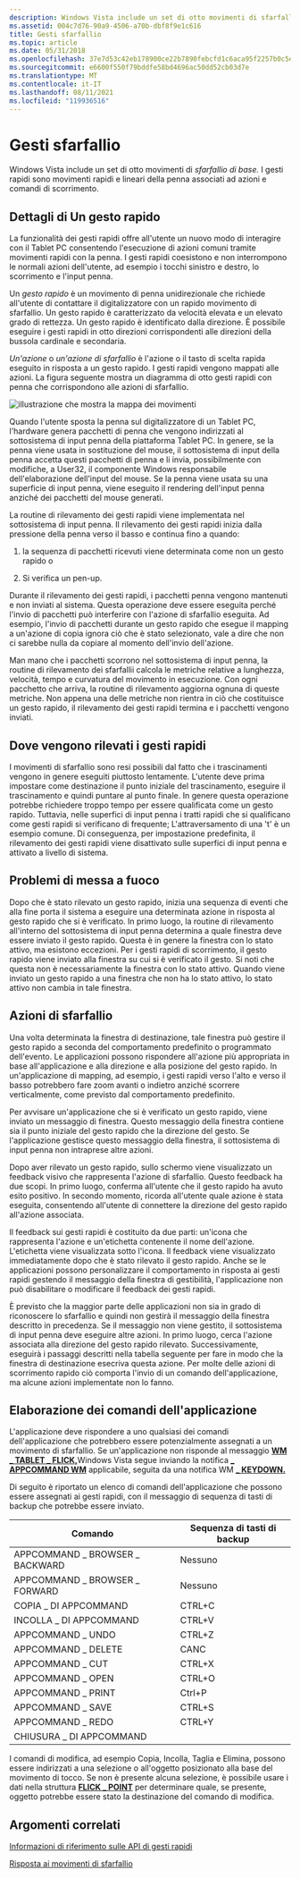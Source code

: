 ```yaml
---
description: Windows Vista include un set di otto movimenti di sfarfallio di base. I gesti rapidi sono movimenti rapidi e lineari della penna associati ad azioni e comandi di scorrimento.
ms.assetid: 004c7d76-90a9-4506-a70b-dbf8f9e1c616
title: Gesti sfarfallio
ms.topic: article
ms.date: 05/31/2018
ms.openlocfilehash: 37e7d53c42eb178900ce22b7890febcfd1c6aca95f2257b0c5ed06eb20173b79
ms.sourcegitcommit: e6600f550f79bddfe58bd4696ac50dd52cb03d7e
ms.translationtype: MT
ms.contentlocale: it-IT
ms.lasthandoff: 08/11/2021
ms.locfileid: "119936516"
---
```

# <a name="flicks-gestures"></a>Gesti sfarfallio

Windows Vista include un set di otto movimenti di *sfarfallio di base.* I gesti rapidi sono movimenti rapidi e lineari della penna associati ad azioni e comandi di scorrimento.

## <a name="flick-details"></a>Dettagli di Un gesto rapido

La funzionalità dei gesti rapidi offre all'utente un nuovo modo di interagire con il Tablet PC consentendo l'esecuzione di azioni comuni tramite movimenti rapidi con la penna. I gesti rapidi coesistono e non interrompono le normali azioni dell'utente, ad esempio i tocchi sinistro e destro, lo scorrimento e l'input penna.

Un *gesto rapido* è un movimento di penna unidirezionale che richiede all'utente di contattare il digitalizzatore con un rapido movimento di sfarfallio. Un gesto rapido è caratterizzato da velocità elevata e un elevato grado di rettezza. Un gesto rapido è identificato dalla direzione. È possibile eseguire i gesti rapidi in otto direzioni corrispondenti alle direzioni della bussola cardinale e secondaria.

*Un'azione* o *un'azione di sfarfallio* è l'azione o il tasto di scelta rapida eseguito in risposta a un gesto rapido. I gesti rapidi vengono mappati alle azioni. La figura seguente mostra un diagramma di otto gesti rapidi con penna che corrispondono alle azioni di sfarfallio.

![illustrazione che mostra la mappa dei movimenti](images/2647eb2d-36d0-4610-b923-fa3530d1e640.jpg)

Quando l'utente sposta la penna sul digitalizzatore di un Tablet PC, l'hardware genera pacchetti di penna che vengono indirizzati al sottosistema di input penna della piattaforma Tablet PC. In genere, se la penna viene usata in sostituzione del mouse, il sottosistema di input della penna accetta questi pacchetti di penna e li invia, possibilmente con modifiche, a User32, il componente Windows responsabile dell'elaborazione dell'input del mouse. Se la penna viene usata su una superficie di input penna, viene eseguito il rendering dell'input penna anziché dei pacchetti del mouse generati.

La routine di rilevamento dei gesti rapidi viene implementata nel sottosistema di input penna. Il rilevamento dei gesti rapidi inizia dalla pressione della penna verso il basso e continua fino a quando:

1) la sequenza di pacchetti ricevuti viene determinata come non un gesto rapido o

2) Si verifica un pen-up.

Durante il rilevamento dei gesti rapidi, i pacchetti penna vengono mantenuti e non inviati al sistema. Questa operazione deve essere eseguita perché l'invio di pacchetti può interferire con l'azione di sfarfallio eseguita. Ad esempio, l'invio di pacchetti durante un gesto rapido che esegue il mapping a un'azione di copia ignora ciò che è stato selezionato, vale a dire che non ci sarebbe nulla da copiare al momento dell'invio dell'azione.

Man mano che i pacchetti scorrono nel sottosistema di input penna, la routine di rilevamento dei sfarfallii calcola le metriche relative a lunghezza, velocità, tempo e curvatura del movimento in esecuzione. Con ogni pacchetto che arriva, la routine di rilevamento aggiorna ognuna di queste metriche. Non appena una delle metriche non rientra in ciò che costituisce un gesto rapido, il rilevamento dei gesti rapidi termina e i pacchetti vengono inviati.

## <a name="where-flicks-are-detected"></a>Dove vengono rilevati i gesti rapidi

I movimenti di sfarfallio sono resi possibili dal fatto che i trascinamenti vengono in genere eseguiti piuttosto lentamente. L'utente deve prima impostare come destinazione il punto iniziale del trascinamento, eseguire il trascinamento e quindi puntare al punto finale. In genere questa operazione potrebbe richiedere troppo tempo per essere qualificata come un gesto rapido. Tuttavia, nelle superfici di input penna i tratti rapidi che si qualificano come gesti rapidi si verificano di frequente; L'attraversamento di una 't' è un esempio comune. Di conseguenza, per impostazione predefinita, il rilevamento dei gesti rapidi viene disattivato sulle superfici di input penna e attivato a livello di sistema.

## <a name="focus-issues"></a>Problemi di messa a fuoco

Dopo che è stato rilevato un gesto rapido, inizia una sequenza di eventi che alla fine porta il sistema a eseguire una determinata azione in risposta al gesto rapido che si è verificato. In primo luogo, la routine di rilevamento all'interno del sottosistema di input penna determina a quale finestra deve essere inviato il gesto rapido. Questa è in genere la finestra con lo stato attivo, ma esistono eccezioni. Per i gesti rapidi di scorrimento, il gesto rapido viene inviato alla finestra su cui si è verificato il gesto. Si noti che questa non è necessariamente la finestra con lo stato attivo. Quando viene inviato un gesto rapido a una finestra che non ha lo stato attivo, lo stato attivo non cambia in tale finestra.

## <a name="flick-actions"></a>Azioni di sfarfallio

Una volta determinata la finestra di destinazione, tale finestra può gestire il gesto rapido a seconda del comportamento predefinito o programmato dell'evento. Le applicazioni possono rispondere all'azione più appropriata in base all'applicazione e alla direzione e alla posizione del gesto rapido. In un'applicazione di mapping, ad esempio, i gesti rapidi verso l'alto e verso il basso potrebbero fare zoom avanti o indietro anziché scorrere verticalmente, come previsto dal comportamento predefinito.

Per avvisare un'applicazione che si è verificato un gesto rapido, viene inviato un messaggio di finestra. Questo messaggio della finestra contiene sia il punto iniziale del gesto rapido che la direzione del gesto. Se l'applicazione gestisce questo messaggio della finestra, il sottosistema di input penna non intraprese altre azioni.

Dopo aver rilevato un gesto rapido, sullo schermo viene visualizzato un feedback visivo che rappresenta l'azione di sfarfallio. Questo feedback ha due scopi. In primo luogo, conferma all'utente che il gesto rapido ha avuto esito positivo. In secondo momento, ricorda all'utente quale azione è stata eseguita, consentendo all'utente di connettere la direzione del gesto rapido all'azione associata.

Il feedback sui gesti rapidi è costituito da due parti: un'icona che rappresenta l'azione e un'etichetta contenente il nome dell'azione. L'etichetta viene visualizzata sotto l'icona. Il feedback viene visualizzato immediatamente dopo che è stato rilevato il gesto rapido. Anche se le applicazioni possono personalizzare il comportamento in risposta ai gesti rapidi gestendo il messaggio della finestra di gestibilità, l'applicazione non può disabilitare o modificare il feedback dei gesti rapidi.

È previsto che la maggior parte delle applicazioni non sia in grado di riconoscere lo sfarfallio e quindi non gestirà il messaggio della finestra descritto in precedenza. Se il messaggio non viene gestito, il sottosistema di input penna deve eseguire altre azioni. In primo luogo, cerca l'azione associata alla direzione del gesto rapido rilevato. Successivamente, eseguirà i passaggi descritti nella tabella seguente per fare in modo che la finestra di destinazione esecriva questa azione. Per molte delle azioni di scorrimento rapido ciò comporta l'invio di un comando dell'applicazione, ma alcune azioni implementate non lo fanno.

## <a name="processing-application-commands"></a>Elaborazione dei comandi dell'applicazione

L'applicazione deve rispondere a uno qualsiasi dei comandi dell'applicazione che potrebbero essere potenzialmente assegnati a un movimento di sfarfallio. Se un'applicazione non risponde al messaggio [**WM \_ TABLET \_ FLICK,**](wm-tablet-flick-message.md)Windows Vista segue inviando la notifica [**\_ APPCOMMAND WM**](/windows/desktop/inputdev/wm-appcommand) applicabile, seguita da una notifica WM [**\_ KEYDOWN.**](/windows/desktop/inputdev/wm-keydown)

Di seguito è riportato un elenco di comandi dell'applicazione che possono essere assegnati ai gesti rapidi, con il messaggio di sequenza di tasti di backup che potrebbe essere inviato.



| Comando                                  | Sequenza di tasti di backup  |
|------------------------------------------|-------------------|
| APPCOMMAND \_ BROWSER \_ BACKWARD<br/> | Nessuno<br/>   |
| APPCOMMAND \_ BROWSER \_ FORWARD<br/>  | Nessuno<br/>   |
| COPIA \_ DI APPCOMMAND<br/>              | CTRL+C<br/> |
| INCOLLA \_ DI APPCOMMAND<br/>             | CTRL+V<br/> |
| APPCOMMAND \_ UNDO<br/>              | CTRL+Z<br/> |
| APPCOMMAND \_ DELETE<br/>            | CANC<br/>    |
| APPCOMMAND \_ CUT<br/>               | CTRL+X<br/> |
| APPCOMMAND \_ OPEN<br/>              | CTRL+O<br/> |
| APPCOMMAND \_ PRINT<br/>             | Ctrl+P<br/> |
| APPCOMMAND \_ SAVE<br/>              | CTRL+S<br/> |
| APPCOMMAND \_ REDO<br/>              | CTRL+Y<br/> |
| CHIUSURA \_ DI APPCOMMAND<br/>             |                   |



 

I comandi di modifica, ad esempio Copia, Incolla, Taglia e Elimina, possono essere indirizzati a una selezione o all'oggetto posizionato alla base del movimento di tocco. Se non è presente alcuna selezione, è possibile usare i dati nella struttura [**FLICK \_ POINT**](/windows/desktop/api/tabflicks/ns-tabflicks-flick_point) per determinare quale, se presente, oggetto potrebbe essere stato la destinazione del comando di modifica.

## <a name="related-topics"></a>Argomenti correlati

<dl> <dt>

[Informazioni di riferimento sulle API di gesti rapidi](flicks-api-reference.md)
</dt> <dt>

[Risposta ai movimenti di sfarfallio](/previous-versions//dd356077(v=vs.85))
</dt> </dl>

 

